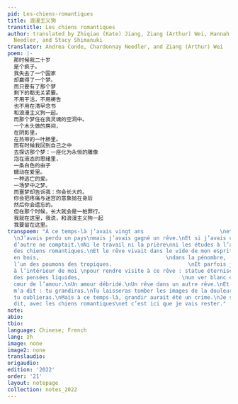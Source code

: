 ```yaml
---
pid: Les-chiens-romantiques
title: 浪漫主义狗
transtitle: Les chiens romantiques
author: translated by Zhiqiao (Kate) Jiang, Ziang (Arthur) Wei, Hannah Zhao, Chardonnay
  Needler, and Stacy Shimanuki
translator: Andrea Conde, Chardonnay Needler, and Ziang (Arthur) Wei
poem: |-
  那时候我二十岁
  是个疯子。
  我失去了一个国家
  却赢得了一个梦。
  而只要有了那个梦
  剩下的都无关紧要。
  不用干活，不用祷告
  也不用在清早念书
  和浪漫主义狗一起。
  而那个梦住在我灵魂的空洞中。
  一个木头做的房间，
  在阴影里，
  在热带的一叶肺里。
  而有时候我回到自己之中
  去探访那个梦：一座化为永恒的雕像
  泡在液态的思绪里，
  一条白色的虫子
  蠕动在爱里。
  一种逃亡的爱。
  一场梦中之梦。
  而噩梦却告诉我：你会长大的。
  你会把疼痛与迷宫的意象抛在身后
  然后你会遗忘的。
  但在那个时候，长大就会是一桩罪行。
  我就在这里，我说，和浪漫主义狗一起
  我要留在这里。
transpoem: "À ce temps-là j’avais vingt ans                        \net j’étais fou.
  \nJ’avais perdu un pays\nmais j’avais gagné un rêve.\nEt si j’avais ce rêve\nrien
  d’autre ne comptait.\nNi le travail ni la prière\nni les études à l’aube\nà côté
  des chiens romantiques.\nEt le rêve vivait dans le vide de mon esprit.\nUne salle
  en bois,                                        \ndans la pénombre,                                                \ndans
  l’un des poumons des tropiques.                        \nEt parfois je rentrais
  à l’intérieur de moi \npour rendre visite à ce rêve : statue éternisée \nau cœur
  des pensées liquides,                                \nun ver blanc qui se tordait\nau
  cœur de l’amour.\nUn amour débridé.\nUn rêve dans un autre rêve.\nEt le cauchemar
  m’a dit : tu grandiras.\nTu laisseras tomber les images de la douleur et du labyrinthe\net
  tu oublieras.\nMais à ce temps-là, grandir aurait été un crime.\nJe suis ici, ai-je
  dit, avec les chiens romantiques\net c’est ici que je vais rester."
note: 
abio: 
tbio: 
language: Chinese; French
lang: zh
image: none
image2: none
translaudio: 
origaudio: 
edition: '2022'
order: '21'
layout: notepage
collection: notes_2022
---
```

